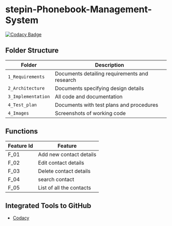 # stepin-Phonebook-Management-System

[![Codacy Badge](https://app.codacy.com/project/badge/Grade/f3234cb3086f45de94cf627a7f7204ed)](https://www.codacy.com/gh/GoutamiJadhav/stepin-Phonebook-Management-System/dashboard?utm_source=github.com&amp;utm_medium=referral&amp;utm_content=GoutamiJadhav/stepin-Phonebook-Management-System&amp;utm_campaign=Badge_Grade)

## Folder Structure
Folder             | Description
-------------------| -----------------------------------------
`1_Requirements`   | Documents detailing requirements and research
`2_Architecture`   | Documents specifying design details
`3_Implementation` | All code and documentation
`4_Test_plan`      | Documents with test plans and procedures
`4_Images`         | Screenshots of working code

## Functions 

| Feature Id | Feature |
| -----------|---------|
|F_01| Add new contact details |
|F_02| Edit contact details |
|F_03| Delete contact details |
|F_04| search contact|
|F_05| List of all the contacts |


## Integrated Tools to GitHub
*  [Codacy](https://www.codacy.com/)
